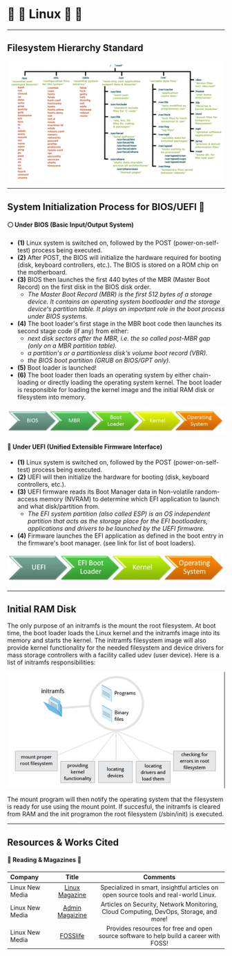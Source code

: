 <!-- Header -->
# :banana: :penguin: Linux :kiwi_fruit: :strawberry:

<!-- File Structure -->
___
## Filesystem Hierarchy Standard
<div align="center"><img src="../../images/linux_structure.png"></div><hr/>

<!-- Boot Process -->
## System Initialization Process for BIOS/UEFI :vertical_traffic_light:

<!-- BIOS Process -->
#### :white_circle: Under BIOS (Basic Input/Output System)
- **(1)** Linux system is switched on, followed by the POST (power-on-self-test) process being executed.
- **(2)** After POST, the BIOS will initialize the hardware required for booting (disk, keyboard controllers, etc.). The BIOS is stored on a ROM chip on the motherboard.
- **(3)** BIOS then launches the first 440 bytes of the MBR (Master Boot Record) on the first disk in the BIOS disk order.
  - *The Master Boot Record (MBR) is the first 512 bytes of a storage device. It contains an operating system bootloader and the storage device's partition table. It plays an important role in the boot process under BIOS systems.*
- **(4)** The boot loader's first stage in the MBR boot code then launches its second stage code (if any) from either:
  - *next disk sectors after the MBR, i.e. the so called post-MBR gap (only on a MBR partition table).*
  - *a partition's or a partitionless disk's volume boot record (VBR).*
  - *the BIOS boot partition (GRUB on BIOS/GPT only).*
- **(5)** Boot loader is launched!
- **(6)** The boot loader then loads an operating system by either chain-loading or directly loading the operating system kernel. The boot loader is responsible for loading the kernel image and the initial RAM disk or filesystem into memory.
<!-- BIOS image -->
<p align="center">
  <img src="../../images/bios.png?raw=true" alt="initramfs image"/>
</p>

<!-- UEFI Process -->
#### :large_blue_circle: Under UEFI (Unified Extensible Firmware Interface)
- **(1)** Linux system is switched on, followed by the POST (power-on-self-test) process being executed.
- **(2)** UEFI will then initialize the hardware for booting (disk, keyboard controllers, etc.).
- **(3)** UEFI firmware reads its Boot Manager data in Non-volatile random-access memory (NVRAM) to determine which EFI application to launch and what disk/partition from.
  - *The EFI system partition (also called ESP) is an OS independent partition that acts as the storage place for the EFI bootloaders, applications and drivers to be launched by the UEFI firmware.*
- **(4)** Firmware launches the EFI application as defined in the boot entry in the firmware's boot manager. (see link for list of boot loaders).
<!-- UEFI image -->
<p align="center">
  <img src="../../images/uefi.png?raw=true" alt="initramfs image"/>
</p>


<!-- initramfs -->
___
## Initial RAM Disk
<!-- initramfs Paragraph (1) -->
<p>The only purpose of an initramfs is the mount the root filesystem. At boot time, the boot loader loads the Linux kernel and the initramfs image into its memory and starts the kernel. The initramfs filesystem image will also provide kernel functionality for the needed filesystem and device drivers for mass storage controllers with a facility called udev (user device). Here is a list of initramfs responsibilities:</p>
<!-- initramfs image -->
<p align="center">
  <img src="../../images/initramfs.png?raw=true" alt="initramfs image"/>
</p>
<!-- initramfs Paragraph (2) -->
<p>The mount program will then notify the operating system that the filesystem is ready for use using the mount point. If succesful, the initramfs is cleared from RAM and the init programon the root filesystem (/sbin/init) is executed.</p>


<!-- Linux Websites for Reading -->
___
## Resources & Works Cited
<!-- Reading -->
#### :open_book: Reading & Magazines :open_book:
Company | Title | Comments
:------ |:------:|:--------:
Linux New Media | [Linux Magazine](https://www.linux-magazine.com) | Specialized in smart, insightful articles on open source tools and real-world Linux.
Linux New Media | [Admin Magaizine](https://www.admin-magazine.com/) | Articles on Security, Network Monitoring, Cloud Computing, DevOps, Storage, and more!
Linux New Media | [FOSSlife](https://www.fosslife.org/) | Provides resources for free and open source software to help build a career with FOSS!
